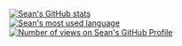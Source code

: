 [![Sean's GitHub stats](https://github-readme-stats.vercel.app/api?username=Bia3&theme=github_dark&card_width=495)](https://github.com/Bia3/Bia3) \
[![Sean's most used language](https://github-readme-stats.vercel.app/api/top-langs/?username=Bia3&theme=github_dark&card_width=495)](https://github.com/Bia3/Bia3) \
[![Number of views on Sean's GitHub Profile](https://komarev.com/ghpvc/?username=Bia3&color=blue)](https://github.com/Bia3/Bia3)